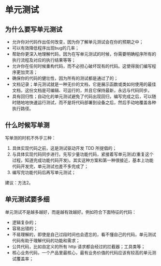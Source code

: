 # 单元测试

## 为什么要写单元测试

- 允许你对代码作出任何改变，因为你了解单元测试会在你的预期之中；
- 可以有效降低程序出现bug的几率；
- 帮助你更深入地理解代码，因为在写单元测试的时候，你需要明确程序所有的执行流程及对应的执行结果等等；
- 允许你在任何时候重构代码，而不必担心破坏现有的代码。这使得我们编写程序更加灵活；
- 确保你的代码的健壮性，因为所有的测试都是通过了的；
- 文档记录；单元测试就是一种无价的文档，它是展示函数或类如何使用的最佳文档，这份文档是可编辑、可运行的，并且它保持最新，永远与代码同步。
- 具有回归性；自动化的单元测试避免了代码出现回归，编写完成之后，可以随时随地地快速运行测试，而不是将代码部署到设备之后，然后手动地覆盖各种执行路径。

## 什么时候写单测

写单测的时机不外乎三种：

1. 具体实现代码之前，这是测试驱动开发 TDD 所提倡的；
2. 与具体实现代码同步进行。先写少量功能代码，紧接着写单元测试(重复这个过程，知道完成功能代码开发)。其实这种方案和第一种很接近，基本上功能代码开发完，单元测试也差不多完成了；
3. 编写完功能代码后再写单元测试；

建议：方法2。

## 单元测试要多细

单元测试不是越多越好，而是越有效越好。例如符合下面特征的代码：

- 逻辑复杂的；
- 容易出错的；
- 不易理解的，即使是自己过段时间也会遗忘的，看不懂自己的代码，单元测试代码有助于理解代码的功能和需求；
- 公共代码，比如自定义的所有 http 请求都会经过的拦截器；工具类等；
- 核心业务代码，一个产品里最核心，最有业务价值的代码应该有较高的单元测试覆盖率；

